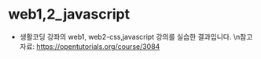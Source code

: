 # web1,2_javascript

- 생활코딩 강좌의 web1, web2-css,javascript 강의를 실습한 결과입니다.
\n참고자료: https://opentutorials.org/course/3084
